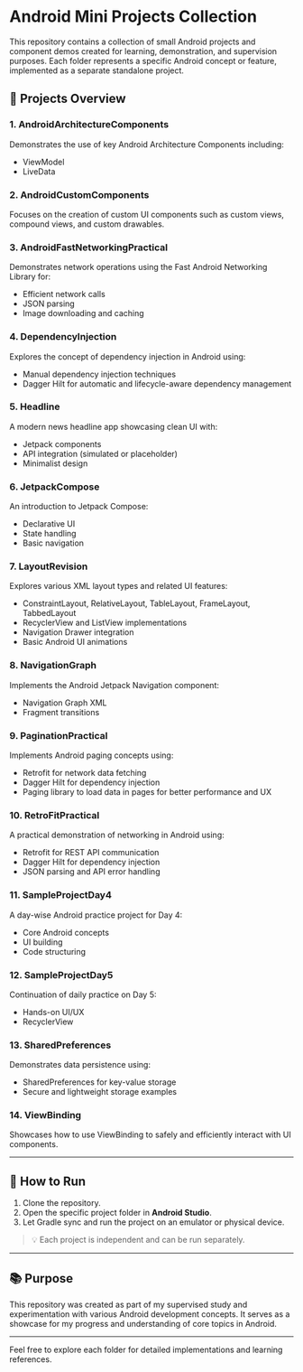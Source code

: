 # Android Mini Projects Collection

This repository contains a collection of small Android projects and component demos created for learning, demonstration, and supervision purposes. Each folder represents a specific Android concept or feature, implemented as a separate standalone project.

## 📁 Projects Overview

### 1. **AndroidArchitectureComponents**
Demonstrates the use of key Android Architecture Components including:
- ViewModel
- LiveData

### 2. **AndroidCustomComponents**
Focuses on the creation of custom UI components such as custom views, compound views, and custom drawables.

### 3. **AndroidFastNetworkingPractical**
Demonstrates network operations using the Fast Android Networking Library for:
- Efficient network calls
- JSON parsing
- Image downloading and caching

### 4. **DependencyInjection**
Explores the concept of dependency injection in Android using:
- Manual dependency injection techniques
- Dagger Hilt for automatic and lifecycle-aware dependency management

### 5. **Headline**
A modern news headline app showcasing clean UI with:
- Jetpack components
- API integration (simulated or placeholder)
- Minimalist design

### 6. **JetpackCompose**
An introduction to Jetpack Compose:
- Declarative UI
- State handling
- Basic navigation

### 7. **LayoutRevision**
Explores various XML layout types and related UI features:
- ConstraintLayout, RelativeLayout, TableLayout, FrameLayout, TabbedLayout
- RecyclerView and ListView implementations
- Navigation Drawer integration
- Basic Android UI animations

### 8. **NavigationGraph**
Implements the Android Jetpack Navigation component:
- Navigation Graph XML
- Fragment transitions

### 9. **PaginationPractical**
Implements Android paging concepts using:
- Retrofit for network data fetching
- Dagger Hilt for dependency injection
- Paging library to load data in pages for better performance and UX

### 10. **RetroFitPractical**
A practical demonstration of networking in Android using:
- Retrofit for REST API communication
- Dagger Hilt for dependency injection
- JSON parsing and API error handling

### 11. **SampleProjectDay4**
A day-wise Android practice project for Day 4:
- Core Android concepts
- UI building
- Code structuring

### 12. **SampleProjectDay5**
Continuation of daily practice on Day 5:
- Hands-on UI/UX
- RecyclerView

### 13. **SharedPreferences**
Demonstrates data persistence using:
- SharedPreferences for key-value storage
- Secure and lightweight storage examples

### 14. **ViewBinding**
Showcases how to use ViewBinding to safely and efficiently interact with UI components.

---

## 🔧 How to Run

1. Clone the repository.
2. Open the specific project folder in **Android Studio**.
3. Let Gradle sync and run the project on an emulator or physical device.

> 💡 Each project is independent and can be run separately.

---

## 📚 Purpose

This repository was created as part of my supervised study and experimentation with various Android development concepts. It serves as a showcase for my progress and understanding of core topics in Android.

---

Feel free to explore each folder for detailed implementations and learning references.
